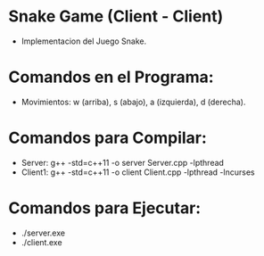 # Snake Game (Client - Client)

- Implementacion del Juego Snake.

# Comandos en el Programa:
- Movimientos: w (arriba), 
               s (abajo), 
               a (izquierda), 
               d (derecha).

# Comandos para Compilar:
  - Server:   g++ -std=c++11 -o server Server.cpp -lpthread
  - Client1:  g++ -std=c++11 -o client Client.cpp -lpthread -lncurses

# Comandos para Ejecutar:
  - ./server.exe 
  - ./client.exe 

